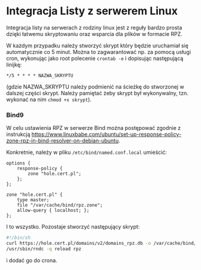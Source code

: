 # Integracja Listy z serwerem Linux

Integracja listy na serwerach z rodziny linux jest z reguły bardzo prosta dzięki łatwemu skryptowaniu oraz wsparcia dla plików w formacie RPZ.

W każdym przypadku należy stworzyć skrypt który będzie uruchamiał się automatycznie co 5 minut. Można to zagwarantować np. za pomocą usługi cron, wykonując jako root polecenie `crontab -e` i dopisując następującą linijkę:

```
*/5 * * * * NAZWA_SKRYPTU
```

(gdzie NAZWA_SKRYPTU należy podmienić na ścieżkę do stworzonej w dalszej części skrypt. Należy pamiętać żeby skrypt był wykonywalny, tzn. wykonać na nim `chmod +x skrypt`).

### Bind9

W celu ustawienia RPZ w serwerze Bind można postępować zgodnie z instrukcją https://www.linuxbabe.com/ubuntu/set-up-response-policy-zone-rpz-in-bind-resolver-on-debian-ubuntu.

Konkretnie, należy w pliku `/etc/bind/named.conf.local` umieścić:

```
options {
    response-policy { 
        zone "hole.cert.pl";
    };
};

zone "hole.cert.pl" {
    type master;
    file "/var/cache/bind/rpz.zone";
    allow-query { localhost; };
};
```

I to wszystko. Pozostaje stworzyć następujący skrypt:

```bash
#!/bin/sh
curl https://hole.cert.pl/domains/v2/domains_rpz.db -o /var/cache/bind/rpz.zone
/usr/sbin/rndc -q reload rpz
```

i dodać go do crona.
